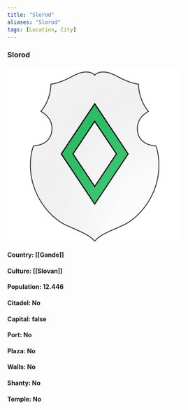 ```yaml
---
title: "Slorod"
aliases: "Slorod"
tags: [Location, City]
---
```

### Slorod
![](attachment/7e58d92ce9bf22c812ce40f6f9bee99e.svg)

#### Country: [[Gande]]

#### Culture: [[Slovan]]

#### Population: 12.446

#### Citadel: No

#### Capital: false

#### Port: No

#### Plaza: No

#### Walls: No

#### Shanty: No

#### Temple: No

